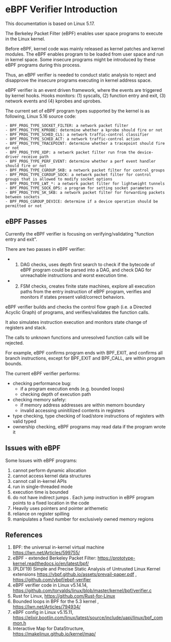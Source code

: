 # eBPF Verifier Introduction

This documentation is based on Linux 5.17.

The Berkeley Packet Filter (eBPF) enables user space programs to execute in the Linux kernel. 

Before eBPF, kernel code was mainly released as kernel patches and kernel modules. The eBPF enables program to be loaded from user space and run in kernel space. Some insecure programs might be introduced by these eBPF programs during this process. 

Thus, an eBPF verifier is needed to conduct static analysis to reject and disapprove the insecure programs executing in kernel address space. 

eBPF verifier is an event driven framework, where the events are triggered by kernel hooks. 
Hooks monitors:
(1) syscalls, 
(2) function entry and exit, 
(3) network events and 
(4) kprobes and uprobes. 

The current set of eBPF program types supported by the kernel is as following, Linux 5.16 source code:

```
- BPF_PROG_TYPE_SOCKET_FILTER: a network packet filter
- BPF_PROG_TYPE_KPROBE: determine whether a kprobe should fire or not
- BPF_PROG_TYPE_SCHED_CLS: a network traffic-control classifier
- BPF_PROG_TYPE_SCHED_ACT: a network traffic-control action
- BPF_PROG_TYPE_TRACEPOINT: determine whether a tracepoint should fire or not
- BPF_PROG_TYPE_XDP: a network packet filter run from the device-driver receive path
- BPF_PROG_TYPE_PERF_EVENT: determine whether a perf event handler should fire or not
- BPF_PROG_TYPE_CGROUP_SKB: a network packet filter for control groups
- BPF_PROG_TYPE_CGROUP_SOCK: a network packet filter for control groups that is allowed to modify socket options
- BPF_PROG_TYPE_LWT_*: a network packet filter for lightweight tunnels
- BPF_PROG_TYPE_SOCK_OPS: a program for setting socket parameters
- BPF_PROG_TYPE_SK_SKB: a network packet filter for forwarding packets between sockets
- BPF_PROG_CGROUP_DEVICE: determine if a device operation should be permitted or not
```


## eBPF Passes

Currently the eBPF verifier is focusing on verifying/validating "function entry and exit".


There are two passes in eBPF verifier:

-  1. DAG checks, uses depth first search to check if the bytecode of eBPF program could be parsed into a DAG, and check DAG for unreachable instructions and worst execution time. 

- 2. FSM checks, creates finite state machines, explore all execution paths from the entry instruction of eBPF program, verifies and monitors if states present valid/correct behaviors. 

eBPF verifier builds and checks the control flow graph (i.e. a Directed Acyclic Graph) of programs, and verifies/validates the function calls. 

It also simulates instruction execution and monitors state change of registers and stack. 

The calls to unknown functions and unresolved function calls will be rejected.

For example, eBPF confirms program ends with BPF_EXIT, and confirms all branch instructions, except for BPF_EXIT and BPF_CALL, are within program bounds. 

The current eBPF verifier performs:
- checking performance bug: 
  - if a program execution ends (e.g. bounded loops)
  - checking depth of execution path
- checking memory safety: 
  - if memory address addresses are within memorn boundary 
  - invalid accessing uninitilized contents in registers
- type checking, type checking of load/store instructions of registers with valid typed
- ownership checking, eBPF programs may read data if the program wrote it


## Issues with eBPF 

Some Issues with eBPF programs: 
1. cannot perform dynamic allocation
2. cannot access kernel data structures 
3. cannot call in-kernel APIs
4. run in single-threaded mode
5. execution time is bounded
6. do not have indirect jumps . Each jump instruction in eBPF program points to a fixed location in the code
7. Heavily uses pointers and pointer arithemetic
8. reliance on register spilling 
9. manipulates a fixed number for exclusively owned memory regions



## References

1. BPF: the universal in-kernel virtual machine https://lwn.net/Articles/599755/
2. eBPF - extended Berkeley Packet Filter: https://prototype-kernel.readthedocs.io/en/latest/bpf/
3. (PLDI'19) Simple and Precise Static Analysis of Untrusted Linux Kernel extensions  https://vbpf.github.io/assets/prevail-paper.pdf , https://github.com/vbpf/ebpf-verifier
4. eBPF verifier code in Linux v5.14.14, https://github.com/torvalds/linux/blob/master/kernel/bpf/verifier.c
5. Rust for Linux, https://github.com/Rust-for-Linux
6. Bounded loops in BPF for the 5.3 kernel , https://lwn.net/Articles/794934/
7. eBPF config in Linux v5.15.11, https://elixir.bootlin.com/linux/latest/source/include/uapi/linux/bpf_common.h
8. Interactive Map for DataStructure, https://makelinux.github.io/kernel/map/






